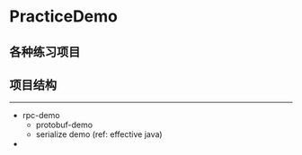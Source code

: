 # PracticeDemo
各种练习项目
--

## 项目结构
---

- rpc-demo
    + protobuf-demo
    + serialize demo (ref: effective java)
 -